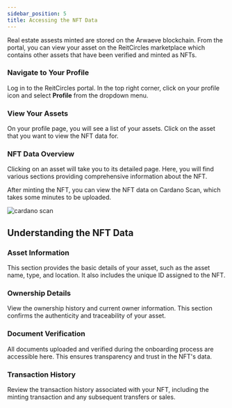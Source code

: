 ```yaml
---
sidebar_position: 5
title: Accessing the NFT Data
---
```


Real estate assests minted are stored on the Arwaeve blockchain. From the portal, you can view your asset on the ReitCircles marketplace which contains other assets that have been verified and minted as NFTs.

### Navigate to Your Profile

Log in to the ReitCircles portal. In the top right corner, click on your profile icon and select **Profile** from the dropdown menu.

### View Your Assets

On your profile page, you will see a list of your assets. Click on the asset that you want to view the NFT data for.

### NFT Data Overview

Clicking on an asset will take you to its detailed page. Here, you will find various sections providing comprehensive information about the NFT.

After minting the NFT, you can view the NFT data on Cardano Scan, which takes some minutes to be uploaded.

![cardano scan](/img/nft/nft_data.png)

## Understanding the NFT Data

### Asset Information

This section provides the basic details of your asset, such as the asset name, type, and location. It also includes the unique ID assigned to the NFT.

### Ownership Details

View the ownership history and current owner information. This section confirms the authenticity and traceability of your asset.

### Document Verification

All documents uploaded and verified during the onboarding process are accessible here. This ensures transparency and trust in the NFT's data.

### Transaction History

Review the transaction history associated with your NFT, including the minting transaction and any subsequent transfers or sales.
